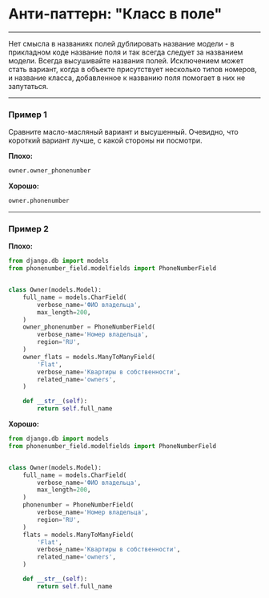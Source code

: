 # Анти-паттерн: "Класс в поле"

***

Нет смысла в названиях полей дублировать название модели - в прикладном коде название поля и так всегда следует за названием модели. Всегда высушивайте названия полей. Исключением может стать вариант, когда в объекте присутствует несколько типов номеров, и название класса, добавленное к названию поля помогает в них не запутаться.

***

### Пример 1

Сравните масло-масляный вариант и высушенный. Очевидно, что короткий вариант лучше, с какой стороны ни посмотри.

**Плохо:**
```python
owner.owner_phonenumber
```
**Хорошо:**
```python
owner.phonenumber
```
***

### Пример 2

**Плохо:**
```python
from django.db import models
from phonenumber_field.modelfields import PhoneNumberField


class Owner(models.Model):
    full_name = models.CharField(
        verbose_name='ФИО владельца',
        max_length=200,
    )
    owner_phonenumber = PhoneNumberField(
        verbose_name='Номер владельца',
        region='RU',
    )
    owner_flats = models.ManyToManyField(
        'Flat',
        verbose_name='Квартиры в собственности',
        related_name='owners',
    )

    def __str__(self):
        return self.full_name
```
**Хорошо:**
```python
from django.db import models
from phonenumber_field.modelfields import PhoneNumberField


class Owner(models.Model):
    full_name = models.CharField(
        verbose_name='ФИО владельца',
        max_length=200,
    )
    phonenumber = PhoneNumberField(
        verbose_name='Номер владельца',
        region='RU',
    )
    flats = models.ManyToManyField(
        'Flat',
        verbose_name='Квартиры в собственности',
        related_name='owners',
    )

    def __str__(self):
        return self.full_name
```

